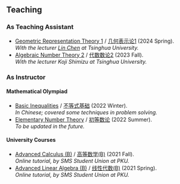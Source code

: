## Teaching


### As Teaching Assistant

- [Geometric Representation Theory 1](https://windshower.github.io/linchen/teaching/s2024.html) / [几何表示论1](https://windshower.github.io/linchen/teaching/s2024.html) (2024 Spring). <br/>
  _With the lecturer [Lin Chen](https://windshower.github.io/linchen/) at Tsinghua University._
- [Algebraic Number Theory 2](./ANT2-2023Fall/ANT2-2023Fall.md) / [代数数论2](./ANT2-2023Fall/ANT2-2023Fall.md) (2023 Fall). <br/>
  _With the lecturer Koji Shimizu at Tsinghua University._



### As Instructor

#### Mathematical Olympiad
- [Basic Inequalities](./ineq/ineq.md) / [不等式基础](./ineq/ineq.md) (2022 Winter). <br/>
  _In Chinese; covered some techniques in problem solving._
- [Elementary Number Theory](./imont/imont.md) / [初等数论](./imont/imont.md) (2022 Summer). <br/>
  _To be updated in the future._

#### University Courses
- [Advanced Calculus (B)](./cal2021/cal2021.md) / [高等数学(B)](./cal2021/cal2021.md) (2021 Fall). <br/>
  _Online tutorial, by SMS Student Union at PKU._
- [Advanced Linear Algebra (B)]() / [线性代数(B)]() (2021 Spring). <br/>
  _Online tutorial, by SMS Student Union at PKU._
